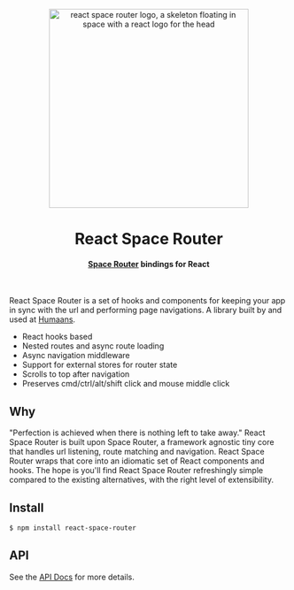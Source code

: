 <p align="center">
  <img width="360" src="https://user-images.githubusercontent.com/324440/140424786-813d7ace-6ec6-45ad-af6e-9318180786c5.png" alt="react space router logo, a skeleton floating in space with a react logo for the head" title="react-space-router">
</p>

<h1 align="center">React Space Router</h1>
<h4 align="center"><a href="https://github.com/KidkArolis/space-router">Space Router</a> bindings for React</a></h4>
<br />

React Space Router is a set of hooks and components for keeping your app in sync with the url and performing page navigations. A library built by and used at [Humaans](https://humaans.io/).

- React hooks based
- Nested routes and async route loading
- Async navigation middleware
- Support for external stores for router state
- Scrolls to top after navigation
- Preserves cmd/ctrl/alt/shift click and mouse middle click

## Why

"Perfection is achieved when there is nothing left to take away." React Space Router is built upon Space Router, a framework agnostic tiny core that handles url listening, route matching and navigation. React Space Router wraps that core into an idiomatic set of React components and hooks. The hope is you'll find React Space Router refreshingly simple compared to the existing alternatives, with the right level of extensibility.

## Install

```sh
$ npm install react-space-router
```

## API

See the [API Docs](https://humaans.github.io/react-space-router/) for more details.

